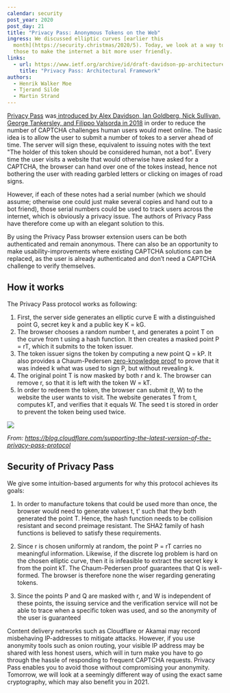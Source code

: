 ```yaml
---
calendar: security
post_year: 2020
post_day: 21
title: "Privacy Pass: Anonymous Tokens on the Web"
ingress: We discussed elliptic curves [earlier this
  month](https://security.christmas/2020/5). Today, we look at a way to use
  those to make the internet a bit more user friendly.
links:
  - url: https://www.ietf.org/archive/id/draft-davidson-pp-architecture-01.txt
    title: "Privacy Pass: Architectural Framework"
authors:
  - Henrik Walker Moe
  - Tjerand Silde
  - Martin Strand
---
```

[Privacy Pass](https://privacypass.github.io) was[ introduced by Alex Davidson, Ian Goldberg, Nick Sullivan, George Tankersley, and Filippo Valsorda in 2018](https://www.petsymposium.org/2018/files/papers/issue3/popets-2018-0026.pdf) in order to reduce the number of CAPTCHA challenges human users would meet online. The basic idea is to allow the user to submit a number of tokes to a server ahead of time. The server will sign these, equivalent to issuing notes with the text "The holder of this token should be considered human, not a bot". Every time the user visits a website that would otherwise have asked for a CAPTCHA, the browser can hand over one of the tokes instead, hence not bothering the user with reading garbled letters or clicking on images of road signs.

However, if each of these notes had a serial number (which we should assume; otherwise one could just make several copies and hand out to a bot friend), those serial numbers could be used to track users across the internet, which is obviously a privacy issue. The authors of Privacy Pass have therefore come up with an elegant solution to this.

By using the Privacy Pass browser extension users can be both authenticated and remain anonymous. There can also be an opportunity to make usability-improvements where existing CAPTCHA solutions can be replaced, as the user is already authenticated and don’t need a CAPTCHA challenge to verify themselves.

## How it works

The Privacy Pass protocol works as following:

1. First, the server side generates an elliptic curve E with a distinguished point G, secret key k and a public key K = kG.
2. The browser chooses a random number t, and generates a point T on the curve from t using a hash function. It then creates a masked point P = rT, which it submits to the token issuer.
3. The token issuer signs the token by computing a new point Q = kP. It also provides a Chaum-Pedersen [zero-knowledge proof](https://en.wikipedia.org/wiki/Zero-knowledge_proof) to prove that it was indeed k what was used to sign P, but without revealing k.
4. The original point T is now masked by both r and k. The browser can remove r, so that it is left with the token W = kT.
5. In order to redeem the token, the browser can submit (t, W) to the website the user wants to visit. The website generates T from t, computes kT, and verifies that it equals W. The seed t is stored in order to prevent the token being used twice.

![](/assets/privacypass.png)

*From: https://blog.cloudflare.com/supporting-the-latest-version-of-the-privacy-pass-protocol*

## Security of Privacy Pass

We give some intuition-based arguments for why this protocol achieves its goals:

1. In order to manufacture tokens that could be used more than once, the browser would need to generate values t, t' such that they both generated the point T. Hence, the hash function needs to be collision resistant and second preimage resistant. The SHA2 family of hash functions is believed to satisfy these requirements.

2. Since r is chosen uniformly at random, the point P = rT carries no meaningful information. Likewise, if the discrete log problem is hard on the chosen elliptic curve, then it is infeasible to extract the secret key k from the point kT. The Chaum-Pedersen proof guarantees that Q is well-formed. The browser is therefore none the wiser regarding generating tokens.

3. Since the points P and Q are masked with r, and W is independent of these points, the issuing service and the verification service will not be able to trace when a specific token was used, and so the anonymity of the user is guaranteed

Content delivery networks such as Cloudflare or Akamai may record misbehaving IP-addresses to mitigate attacks. However, if you use anonymity tools such as onion routing, your visible IP address may be shared with less honest users, which will in turn make you have to go through the hassle of responding to frequent CAPTCHA requests. Privacy Pass enables you to avoid those without compromising your anonymity. Tomorrow, we will look at a seemingly different way of using the exact same cryptography, which may also benefit you in 2021.